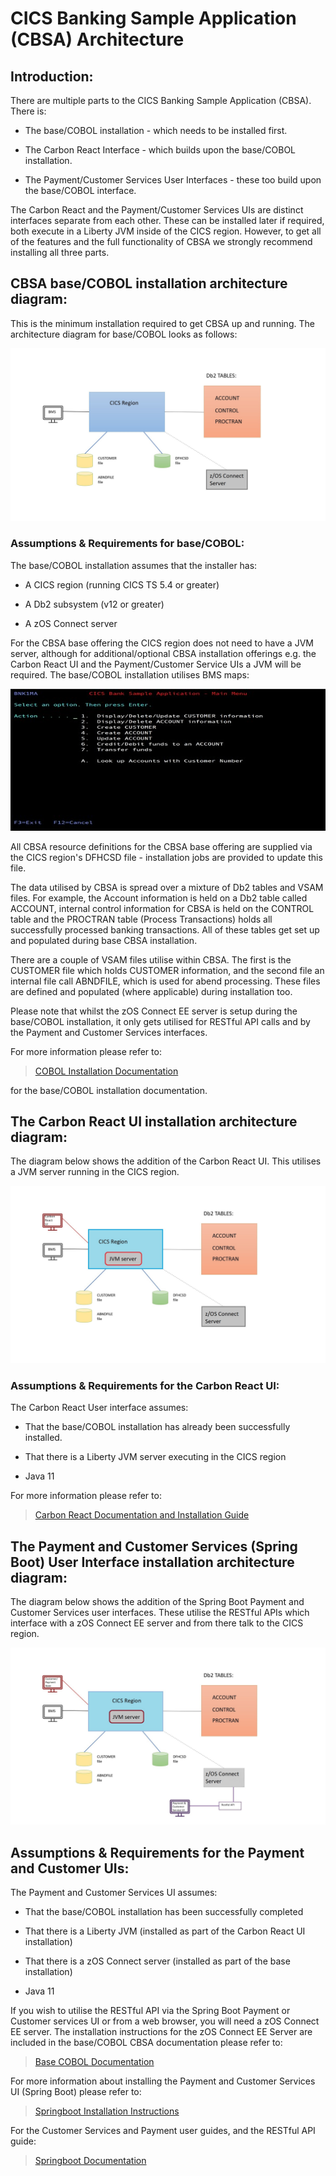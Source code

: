 # CICS Banking Sample Application (CBSA) Architecture

## Introduction:

There are multiple parts to the CICS Banking Sample Application (CBSA).
There is:

-   The base/COBOL installation - which needs to be installed first.

-   The Carbon React Interface - which builds upon the base/COBOL
    installation.

-   The Payment/Customer Services User Interfaces - these too build
    upon the base/COBOL interface.

The Carbon React and the Payment/Customer Services UIs are distinct
interfaces separate from each other. These can be installed later if
required, both execute in a Liberty JVM inside of the CICS region.
However, to get all of the features and the full functionality of CBSA
we strongly recommend installing all three parts.

## CBSA base/COBOL installation architecture diagram: 

This is the minimum installation required to get CBSA up and running.
The architecture diagram for base/COBOL looks as follows:

![base cobol architecture diagram](../doc/images/Architecture/Base_cobol_CBSA_architecture_diagram.jpg)

### Assumptions & Requirements for base/COBOL:

The base/COBOL installation assumes that the installer has:

-   A CICS region (running CICS TS 5.4 or greater)

-   A Db2 subsystem (v12 or greater)

-   A zOS Connect server

For the CBSA base offering the CICS region does not need to have a JVM
server, although for additional/optional CBSA installation offerings
e.g. the Carbon React UI and the Payment/Customer Service UIs a JVM will be
required. The base/COBOL installation utilises BMS maps:

![bms main menu](../doc/images/Architecture/BMS_User_Main_Menu.jpg)


All CBSA resource definitions for the CBSA base offering are supplied
via the CICS region's DFHCSD file - installation jobs are provided to
update this file.

The data utilised by CBSA is spread over a mixture of Db2 tables and
VSAM files. For example, the Account information is held on a Db2 table
called ACCOUNT, internal control information for CBSA is held on the
CONTROL table and the PROCTRAN table (Process Transactions) holds all
successfully processed banking transactions. All of these tables get set
up and populated during base CBSA installation.

There are a couple of VSAM files utilise within CBSA. The first is the
CUSTOMER file which holds CUSTOMER information, and the second file an
internal file call ABNDFILE, which is used for abend processing. These
files are defined and populated (where applicable) during installation
too.

Please note that whilst the zOS Connect EE server is setup during the
base/COBOL installation, it only gets utilised for RESTful API calls and
by the Payment and Customer Services interfaces.

For more information please refer to:

> [COBOL Installation Documentation](/etc/install/base/doc/CBSA_base_cobol_installation_instructions.md)

for the base/COBOL installation documentation.

## The Carbon React UI installation architecture diagram:

The diagram below shows the addition of the Carbon React UI. This utilises a
JVM server running in the CICS region.

![Carbon React UI Architecture diagram](/doc/images/Architecture/CarbonReactUI_CBSA_architecture_diagram.jpg)

### Assumptions & Requirements for the Carbon React UI: 

The Carbon React User interface assumes:

-   That the base/COBOL installation has already been successfully
    installed.

-   That there is a Liberty JVM server executing in the CICS region

-   Java 11

For more information please refer to:

> [Carbon React Documentation and Installation Guide](/etc/install/carbonReactUI/doc/CBSA_Carbon_React_UI_installation_deployment_guide.md)

## The Payment and Customer Services (Spring Boot) User Interface installation architecture diagram:

The diagram below shows the addition of the Spring Boot Payment and
Customer Services user interfaces. These utilise the RESTful APIs which
interface with a zOS Connect EE server and from there talk to the CICS
region.

![Payment and CS architecture diagram](../doc/images/Architecture/Payment_and_Customer_Services_UI_CBSA_architecture_diagram.jpg)

## Assumptions & Requirements for the Payment and Customer UIs: 

The Payment and Customer Services UI assumes:

-   That the base/COBOL installation has been successfully completed

-   That there is a Liberty JVM (installed as part of the Carbon React UI installation)

-   That there is a zOS Connect server (installed as part of the base installation)

-   Java 11

If you wish to utilise the RESTful API via the Spring Boot Payment or
Customer services UI or from a web browser, you will need a zOS Connect
EE server. The installation instructions for the zOS Connect EE Server
are included in the base/COBOL CBSA documentation please refer to:

> [Base COBOL Documentation](/etc/install/base/doc/CBSA_base_cobol_installation_instructions.md)

For more information about installing the Payment and Customer Services
UI (Spring Boot) please refer to:

> [Springboot Installation Instructions](/etc/install/springBootUI/doc/CBSA_Deploying_the_Payment_Customer_Services_Springboot_apps.md)

For the Customer Services and Payment user guides, and the RESTful API guide:

> [Springboot Documentation](/etc/usage/sprintBoot/doc)


